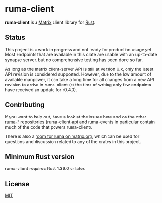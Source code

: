 # ruma-client

**ruma-client** is a [Matrix][] client library for [Rust][].

[Matrix]: https://matrix.org/
[Rust]: https://www.rust-lang.org/

## Status

This project is a work in progress and not ready for production usage yet. Most endpoints that are
available in this crate are usable with an up-to-date synapse server, but no comprehensive testing
has been done so far.

As long as the matrix client-server API is still at version 0.x, only the latest API revision is
considered supported. However, due to the low amount of available manpower, it can take a long time
for all changes from a new API revision to arrive in ruma-client (at the time of writing only few
endpoints have received an update for r0.4.0).

## Contributing

If you want to help out, have a look at the issues here and on the other [ruma-\*][gh-org]
repositories (ruma-client-api and ruma-events in particular contain much of the code that powers
ruma-client).

There is also a [room for ruma on matrix.org][#ruma:matrix.org], which can be used for questions
and discussion related to any of the crates in this project.

[gh-org]: https://github.com/ruma
[#ruma:matrix.org]: https://matrix.to/#/#ruma:matrix.org

## Minimum Rust version

ruma-client requires Rust 1.39.0 or later.

## License

[MIT](http://opensource.org/licenses/MIT)
